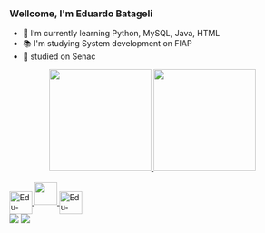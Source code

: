 ### Wellcome, I'm Eduardo Batageli
- 🌱 I’m currently learning Python, MySQL, Java, HTML
- 📚 I'm studying System development on FIAP
- 📗 studied on Senac

<div align="center">
  <a href="https://github.com/EduBatageli">
  <img height="180em" src="https://github-readme-stats.vercel.app/api?username=EduBatageli&show_icons=true&theme=dark&include_all_commits=true&count_private=true"/>
  <img height="180em" src="https://github-readme-stats.vercel.app/api/top-langs/?username=EduBatageli&layout=compact&langs_count=7&theme=dark"/>
</div>
<div style="display: inline_block"><br>
   <img align="center" alt="Edu-MySQL" height="40" width="40" src="https://icongr.am/devicon/mysql-original-wordmark.svg?size=128&color=currentColor" />
   <img aling="center alt = "Edu-Python" height="40" whidth="40" src="https://cdn.jsdelivr.net/gh/devicons/devicon/icons/python/python-original.svg" />
   <img align="center" alt="Edu-Jupyter" height="40" width="40" src="https://cdn.jsdelivr.net/gh/devicons/devicon/icons/jupyter/jupyter-original-wordmark.svg" />
</div>

<div> 
  <a href="https://www.instagram.com/edubatageli" target="_blank"><img src="https://img.shields.io/badge/-Instagram-%23E4405F?style=for-the-badge&logo=instagram&logoColor=white" target="_blank"></a>
  <a href="https://www.linkedin.com/in/eduardo-moura-batageli-5b4250240/" target="_blank"><img src="https://img.shields.io/badge/-LinkedIn-%230077B5?style=for-the-badge&logo=linkedin&logoColor=white" target="_blank"></a> 
</div>

<!--
**EduBatageli/EduBatageli** is a ✨ _special_ ✨ repository because its `README.md` (this file) appears on your GitHub profile.

Here are some ideas to get you started:

- 🔭 I’m currently working on ...
- 🌱 I’m currently learning Python and MySQL
- 👯 I’m looking to collaborate on ...
- 🤔 I’m looking for help with ...
- 💬 Ask me about ...
- 📫 How to reach me: ...
- 😄 Pronouns: ...
- ⚡ Fun fact: ...
-->

